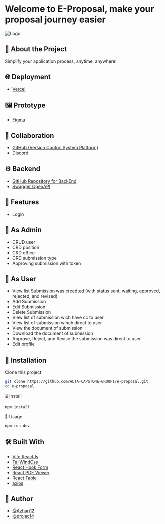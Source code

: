 
# Welcome to E-Proposal, make your proposal journey easier
![Logo](https://cdn.discordapp.com/attachments/1105103339307405324/1110024205430444073/eproplogo.jpeg)
## 📑 About the Project

Simplify your application process, anytime, anywhere!
## 🌐 Deployment
- [Vercel](https://vercel.com/azhari12/e-proposal-pb3i)

## 🖼 Prototype
- [Figma](https://www.figma.com/file/o8ZmTq7YDpstHXnlLwOwm2/Untitled?type=design&node-id=15%3A12&t=8ihBD1Z9pm1shDTb-1)

## 🤝 Collaboration
- [GitHub (Version Control System Platform)](https://github.com/ALTA-CAPSTONE-GROUP1/e-proposal.git)
- [Discord](discord.com)

## ⚙ Backend
- [GitHub Repository for BackEnd](https://github.com/ALTA-CAPSTONE-GROUP1/e-proposal-BE.git)
- [Swagger OpenAPI](https://app.swaggerhub.com/apis-docs/123ADIYUDA/E-Proposal/1.0.0)

## 🔮 Features
- Login
## 🌟 As Admin
- CRUD user
- CRD position
- CRD office
- CRD submission type
- Approving submission with token
## 🌟 As User
- View list Submission was creadted (with status sent, waiting, approved, rejected, and revised)
- Add Submission
- Edit Submission
- Delete Submission
- View list of submission wich have cc to user
- View list of submission wihch direct to user
- View the document of submission
- Download the document of submission
- Approve, Reject, and Revise the submission was direct to user
- Edit profile

## 🧰 Installation

Clone this project

```bash
git clone https://github.com/ALTA-CAPSTONE-GROUP1/e-proposal.git
cd e-proposal
```
⌛ Install
```bash
npm install
```
🚀 Usage
```bash
npm run dev
```
## 🛠️ Built With
- [Vite ReactJs](https://vitejs.dev/guide/)
- [TailWindCss](https://tailwindcss.com/)
- [React Hook Form](https://react-hook-form.com/)
- [React PDF Viewer](https://react-pdf-viewer.dev/)
- [React Table](https://react-table-v7.tanstack.com/)
- [axios](https://axios-http.com/docs/intro)

## 🤖 Author

- [@Azhari12](https://github.com/Azhari12)
- [@projac14](https://github.com/projack14)


